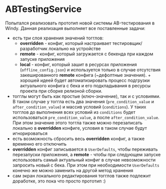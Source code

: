 # ABTestingService

Попытался реализовать прототип новой системы AB-тестирования в Windy. Данная реализация выполняет все поставленные задачи:
- есть три слоя хранения значений тогглов:
	- **overridden** - конфиг, который настраивает тестировщик/разработчик локально на устройстве
	- **remote** - конфиг, который загружается с бекенда при каждом запуске приложения
	- **local** - конфиг, который зашит в ресурсах приложения (`offline_config.json`) и используется только в случае отсутствия закешированного **remote** конфига (~дефолтные значения). + хорошей идеей будет автоматизировать процесс подгрузки актуального конфига с бека и его подкладывания в ресурсы проекта при сборке релизной сборки.
- тогглы могут быть как простые (ключ-значение), так и с условиями. В таком случае у тоггла есть два значения (`pre_condition_value` и `after_condition_value`) и массив условий (`conditions`). У таких тогглов до выполнения всех условий из `conditions` будет использоваться `pre_condition_value`, а после `after_condition_value`. При этом значение этого тоггла также можно перезаписать локально в **overridden** конфиге, условия в таком случае будут игнорироваться
- есть возможность сбросить весь **overridden** конфиг, а также временно его отключить
- **overridden** конфиг записывается в `UserDefaults`, чтобы переживать перезапуски приложения, а **remote** - чтобы при следующем запуске использовать самый актуальный конфиг в случае невозможности запросить новый с бека. При этом при необходимости `UserDefaults` конечно же можно заменить на другой метод хранения
- сам экран локального редактирования тогглов также подлежит доработке, это пока что просто прототип :)